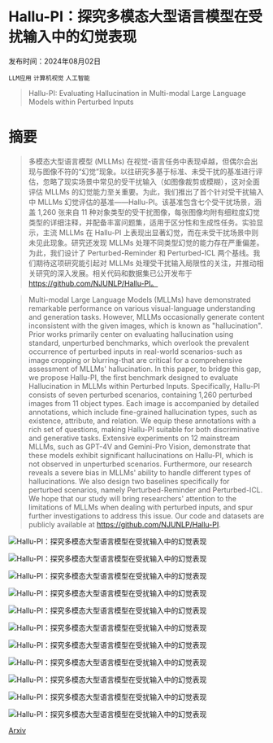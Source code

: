 # Hallu-PI：探究多模态大型语言模型在受扰输入中的幻觉表现

发布时间：2024年08月02日

`LLM应用` `计算机视觉` `人工智能`

> Hallu-PI: Evaluating Hallucination in Multi-modal Large Language Models within Perturbed Inputs

# 摘要

> 多模态大型语言模型 (MLLMs) 在视觉-语言任务中表现卓越，但偶尔会出现与图像不符的“幻觉”现象。以往研究多基于标准、未受干扰的基准进行评估，忽略了现实场景中常见的受干扰输入（如图像裁剪或模糊），这对全面评估 MLLMs 的幻觉能力至关重要。为此，我们推出了首个针对受干扰输入中 MLLMs 幻觉评估的基准——Hallu-PI。该基准包含七个受干扰场景，涵盖 1,260 张来自 11 种对象类型的受干扰图像，每张图像均附有细粒度幻觉类型的详细注释，并配备丰富问题集，适用于区分性和生成性任务。实验显示，主流 MLLMs 在 Hallu-PI 上表现出显著幻觉，而在未受干扰场景中则未见此现象。研究还发现 MLLMs 处理不同类型幻觉的能力存在严重偏差。为此，我们设计了 Perturbed-Reminder 和 Perturbed-ICL 两个基线。我们期待这项研究能引起对 MLLMs 处理受干扰输入局限性的关注，并推动相关研究的深入发展。相关代码和数据集已公开发布于 https://github.com/NJUNLP/Hallu-PI。

> Multi-modal Large Language Models (MLLMs) have demonstrated remarkable performance on various visual-language understanding and generation tasks. However, MLLMs occasionally generate content inconsistent with the given images, which is known as "hallucination". Prior works primarily center on evaluating hallucination using standard, unperturbed benchmarks, which overlook the prevalent occurrence of perturbed inputs in real-world scenarios-such as image cropping or blurring-that are critical for a comprehensive assessment of MLLMs' hallucination. In this paper, to bridge this gap, we propose Hallu-PI, the first benchmark designed to evaluate Hallucination in MLLMs within Perturbed Inputs. Specifically, Hallu-PI consists of seven perturbed scenarios, containing 1,260 perturbed images from 11 object types. Each image is accompanied by detailed annotations, which include fine-grained hallucination types, such as existence, attribute, and relation. We equip these annotations with a rich set of questions, making Hallu-PI suitable for both discriminative and generative tasks. Extensive experiments on 12 mainstream MLLMs, such as GPT-4V and Gemini-Pro Vision, demonstrate that these models exhibit significant hallucinations on Hallu-PI, which is not observed in unperturbed scenarios. Furthermore, our research reveals a severe bias in MLLMs' ability to handle different types of hallucinations. We also design two baselines specifically for perturbed scenarios, namely Perturbed-Reminder and Perturbed-ICL. We hope that our study will bring researchers' attention to the limitations of MLLMs when dealing with perturbed inputs, and spur further investigations to address this issue. Our code and datasets are publicly available at https://github.com/NJUNLP/Hallu-PI.

![Hallu-PI：探究多模态大型语言模型在受扰输入中的幻觉表现](../../../paper_images/2408.01355/x1.png)

![Hallu-PI：探究多模态大型语言模型在受扰输入中的幻觉表现](../../../paper_images/2408.01355/x2.png)

![Hallu-PI：探究多模态大型语言模型在受扰输入中的幻觉表现](../../../paper_images/2408.01355/x3.png)

![Hallu-PI：探究多模态大型语言模型在受扰输入中的幻觉表现](../../../paper_images/2408.01355/x4.png)

![Hallu-PI：探究多模态大型语言模型在受扰输入中的幻觉表现](../../../paper_images/2408.01355/x5.png)

![Hallu-PI：探究多模态大型语言模型在受扰输入中的幻觉表现](../../../paper_images/2408.01355/x6.png)

![Hallu-PI：探究多模态大型语言模型在受扰输入中的幻觉表现](../../../paper_images/2408.01355/x7.png)

![Hallu-PI：探究多模态大型语言模型在受扰输入中的幻觉表现](../../../paper_images/2408.01355/x8.png)

![Hallu-PI：探究多模态大型语言模型在受扰输入中的幻觉表现](../../../paper_images/2408.01355/x9.png)

![Hallu-PI：探究多模态大型语言模型在受扰输入中的幻觉表现](../../../paper_images/2408.01355/x10.png)

![Hallu-PI：探究多模态大型语言模型在受扰输入中的幻觉表现](../../../paper_images/2408.01355/x11.png)

[Arxiv](https://arxiv.org/abs/2408.01355)